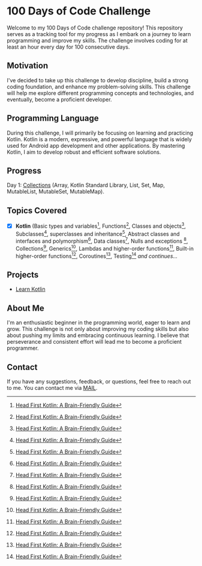 
# 100 Days of Code Challenge

Welcome to my 100 Days of Code challenge repository! This repository serves as a tracking tool for my progress as I embark on a journey to learn programming and improve my skills. The challenge involves coding for at least an hour every day for 100 consecutive days.

## Motivation
I've decided to take up this challenge to develop discipline, build a strong coding foundation, and enhance my problem-solving skills. This challenge will help me explore different programming concepts and technologies, and eventually, become a proficient developer.

## Programming Language
During this challenge, I will primarily be focusing on learning and practicing Kotlin. Kotlin is a modern, expressive, and powerful language that is widely used for Android app development and other applications. By mastering Kotlin, I aim to develop robust and efficient software solutions.

## Progress
Day 1: [Collections](https://github.com/Nomans-Craft/LearnKotlin/tree/master/src/main/kotlin/Collections.kt) (Array, Kotlin Standard Library, List, Set, Map, MutableList, MutableSet, MutableMap).

## Topics Covered
- [x]  **Kotlin** (Basic types and variables[^1], Functions[^1], Classes and objects[^1], Subclasses[^1], superclasses and inheritance[^1], Abstract classes and interfaces and polymorphism[^1], Data classes[^1], Nulls and exceptions [^1], Collections[^1], Generics[^1], Lambdas and higher-order functions[^1], Built-in higher-order functions[^1], Coroutines[^1], Testing[^1] *and continues...* 

## Projects
- [Learn Kotlin](https://github.com/Nomans-Craft/LearnKotlin.git)

## About Me 
I'm an enthusiastic beginner in the programming world, eager to learn and grow. This challenge is not only about improving my coding skills but also about pushing my limits and embracing continuous learning. I believe that perseverance and consistent effort will lead me to become a proficient programmer.

## Contact
If you have any suggestions, feedback, or questions, feel free to reach out to me. You can contact me via [MAIL](mailto:mr.noman1971@gmail.com). 

[^1]: [Head First Kotlin: A Brain-Friendly Guide](https://www.oreilly.com/library/view/head-first-kotlin/9781491996683/)


